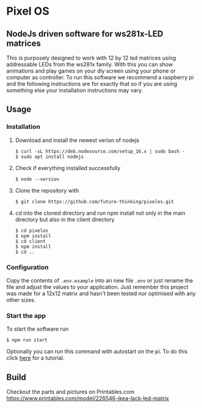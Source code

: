 # Pixel OS

## NodeJs driven software for ws281x-LED matrices

This is purposely designed to work with 12 by 12 led matrices using addressable LEDs from the ws281x family. With this you can show animations and play games on your diy screen using your phone or computer as controller. To run this software we recommend a raspberry pi and the following instructions are for exactly that so if you are using something else your installation instructions may vary.

## Usage

### Installation

1. Download and install the newest verion of nodejs

       $ curl -sL https://deb.nodesource.com/setup_16.x | sudo bash -
       $ sudo apt install nodejs
   
2. Check if everything installed successfully
    
       $ node --version
    
3. Clone the repository with

       $ git clone https://github.com/future-thinking/pixelos.git
       
4. cd into the cloned directory and run npm install not only in the main directory but also in the client directory

       $ cd pixelos
       $ npm install
       $ cd client
       $ npm install
       $ cd ..

### Configuration

Copy the contents of `.env.example` into an new file `.env` or just rename the file and adjust the values to your application.
Just remember this project was made for a 12x12 matrix and hasn't been tested nor optimised with any other sizes.

### Start the app

To start the software run

    $ npm run start

Optionally you can run this command with autostart on the pi. To do this click [here](https://learn.sparkfun.com/tutorials/how-to-run-a-raspberry-pi-program-on-startup/all) for a tutorial.

## Build

Checkout the parts and pictures on Printables.com
https://www.printables.com/model/226546-ikea-lack-led-matrix
